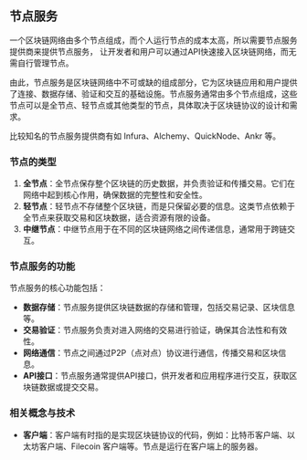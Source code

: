 ## 节点服务

一个区块链网络由多个节点组成，而个人运行节点的成本太高，所以需要节点服务提供商来提供节点服务， 让开发者和用户可以通过API快速接入区块链网络，而无需自行管理节点。


由此，节点服务是区块链网络中不可或缺的组成部分，它为区块链应用和用户提供了连接、数据存储、验证和交互的基础设施。节点服务通常由多个节点组成，这些节点可以是全节点、轻节点或其他类型的节点，具体取决于区块链协议的设计和需求。

比较知名的节点服务提供商有如 Infura、Alchemy、QuickNode、Ankr 等。

### 节点的类型

1. **全节点**：全节点保存整个区块链的历史数据，并负责验证和传播交易。它们在网络中起到核心作用，确保数据的完整性和安全性。
2. **轻节点**：轻节点不存储整个区块链，而是只保留必要的信息。这类节点依赖于全节点来获取交易和区块数据，适合资源有限的设备。
3. **中继节点**：中继节点用于在不同的区块链网络之间传递信息，通常用于跨链交互。

### 节点服务的功能

节点服务的核心功能包括：

- **数据存储**：节点服务提供区块链数据的存储和管理，包括交易记录、区块信息等。
- **交易验证**：节点服务负责对进入网络的交易进行验证，确保其合法性和有效性。
- **网络通信**：节点之间通过P2P（点对点）协议进行通信，传播交易和区块信息。
- **API接口**：节点服务通常提供API接口，供开发者和应用程序进行交互，获取区块链数据或提交交易。
 


### 相关概念与技术

- **客户端**：客户端有时指的是实现区块链协议的代码，例如：比特币客户端、以太坊客户端、Filecoin 客户端等。节点是运行在客户端上的服务器。
